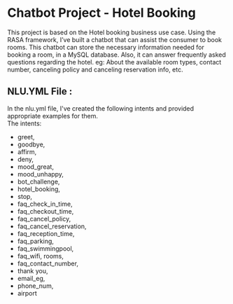 # Chatbot Project - Hotel Booking
This project is based on the Hotel booking business use case. Using the RASA framework, I’ve built a chatbot that can assist the consumer to book rooms. This chatbot can store the necessary information needed for booking a room, in a MySQL database. Also, it can answer frequently asked questions regarding the hotel. eg: About the available room types, contact number, canceling policy and canceling reservation info, etc.

## NLU.YML File :

In the nlu.yml file, I've created the following intents and provided appropriate examples for them.
<br>
The intents: 
* greet, 
* goodbye, 
* affirm, 
* deny, 
* mood_great, 
* mood_unhappy, 
* bot_challenge, 
* hotel_booking, 
* stop, 
* faq_check_in_time, 
* faq_checkout_time, 
* faq_cancel_policy, 
* faq_cancel_reservation, 
* faq_reception_time, 
* faq_parking, 
* faq_swimmingpool, 
* faq_wifi, rooms, 
* faq_contact_number, 
* thank you, 
* email_eg, 
* phone_num, 
* airport 
